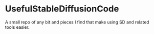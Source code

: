 # UsefulStableDiffusionCode
A small repo of any bit and pieces I find that make using SD and related tools easier.
